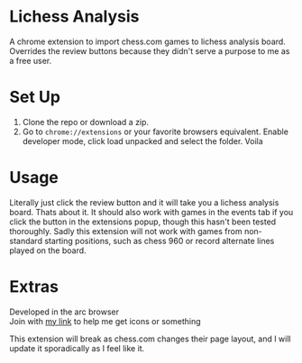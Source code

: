 # Lichess Analysis

A chrome extension to import chess.com games to lichess analysis board. Overrides the review buttons because they didn't serve a purpose to me as a free user.

# Set Up

1. Clone the repo or download a zip.
2. Go to `chrome://extensions` or your favorite browsers equivalent. Enable developer mode, click load unpacked and select the folder. Voila

# Usage

Literally just click the review button and it will take you a lichess analysis board. Thats about it.
It should also work with games in the events tab if you click the button in the extensions popup, though this hasn't been tested thoroughly.
Sadly this extension will not work with games from non-standard starting positions, such as chess 960 or record alternate lines played on the board.

# Extras

Developed in the arc browser<br />
Join with [my link](https://arc.net/gift/437e68d4) to help me get icons or something

This extension will break as chess.com changes their page layout, and I will update it sporadically as I feel like it.
